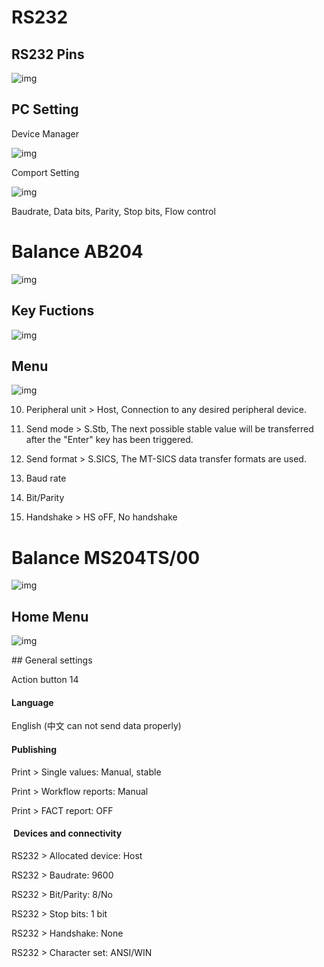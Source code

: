 # RS232

## RS232 Pins

![img](https://github.com/tinonogood/Note/blob/master/img/LW_RS232_Pinout.png)

## PC Setting

Device Manager

![img](https://github.com/tinonogood/Note/blob/master/img/LW_RS232_PC_COMport.PNG)

Comport Setting

![img](https://github.com/tinonogood/Note/blob/master/img/LW_RS232_COMport_Setting.PNG)

Baudrate, Data bits, Parity, Stop bits, Flow control

# Balance AB204

![img](https://github.com/tinonogood/Note/blob/master/img/LW_CPDC_Balance_AB204.PNG)

## Key Fuctions

![img](https://github.com/tinonogood/Note/blob/master/img/LW_CPDC_Balance_AB204_KeyFunc.PNG)

## Menu

![img](https://github.com/tinonogood/Note/blob/master/img/LW_CPDC_Balance_AB204_Menu.PNG)

10. Peripheral unit > Host, Connection to any desired peripheral device. 

11. Send mode  > S.Stb, The next possible stable value will be transferred after the "Enter" key has been triggered. 

12. Send format  > S.SICS, The MT-SICS data transfer formats are used.

13. Baud rate 

14. Bit/Parity 

15. Handshake > HS oFF, No handshake 

# Balance MS204TS/00

![img](https://github.com/tinonogood/Note/blob/master/img/LW_CPDC_Balance_MS204.PNG)

## Home Menu

![img](https://github.com/tinonogood/Note/blob/master/img/LW_CPDC_Balance_MS204_HomeMenu.PNG)


## General settings 

Action button 14

#### Language

English (中文 can not send data properly)

#### Publishing

Print > Single values: Manual, stable

Print > Workflow reports: Manual 

Print > FACT report: OFF

####  Devices and connectivity 

RS232 > Allocated device: Host

RS232 > Baudrate: 9600

RS232 > Bit/Parity: 8/No

RS232 > Stop bits: 1 bit

RS232 > Handshake: None

RS232 > Character set: ANSI/WIN 
